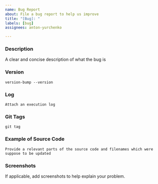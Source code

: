 ```yaml
---
name: Bug Report
about: File a bug report to help us improve
title: "[Bug]: "
labels: [bug]
assignees: anton-yurchenko

---
```


### Description

A clear and concise description of what the bug is

### Version

`version-bump --version`

### Log

```
Attach an execution log
```

### Git Tags

```
git tag
```

### Example of Source Code

```
Provide a relevant parts of the source code and filenames which were suppose to be updated
```

### Screenshots

If applicable, add screenshots to help explain your problem.